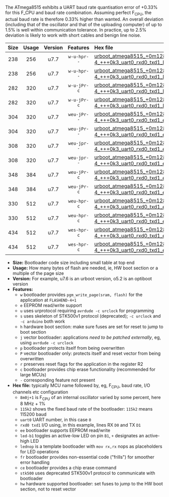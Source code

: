 The ATmega8515 exhibits a UART baud rate quantisation error of +0.33% for this F_CPU and baud rate combination. Assuming perfect F<sub>CPU</sub>, the actual baud rate is therefore 0.33% higher than wanted. An overall deviation (including that of the oscillator and that of the uploading computer) of up to 1.5% is well within communication tolerance. In practice, up to 2.5% deviation is likely to work with short cables and benign line noise.

|Size|Usage|Version|Features|Hex file|
|:-:|:-:|:-:|:-:|:--|
|238|256|u7.7|`w-u-hpr--`|[urboot_atmega8515_+0m128e-4_+++0k3_uart0_rxd0_txd1_led+b0_fr_hw.hex](https://raw.githubusercontent.com/stefanrueger/urboot.hex/main/mcus/atmega8515/internal_oscillator/fcpu_+0m128e-4/br_+++0k3/urboot_atmega8515_+0m128e-4_+++0k3_uart0_rxd0_txd1_led+b0_fr_hw.hex)|
|238|256|u7.7|`w-u-hpr--`|[urboot_atmega8515_+0m128e-4_+++0k3_uart0_rxd0_txd1_lednop_fr_hw.hex](https://raw.githubusercontent.com/stefanrueger/urboot.hex/main/mcus/atmega8515/internal_oscillator/fcpu_+0m128e-4/br_+++0k3/urboot_atmega8515_+0m128e-4_+++0k3_uart0_rxd0_txd1_lednop_fr_hw.hex)|
|282|320|u7.7|`w-u-jPr-c`|[urboot_atmega8515_+0m128e-4_+++0k3_uart0_rxd0_txd1_led+b0_fr_ce.hex](https://raw.githubusercontent.com/stefanrueger/urboot.hex/main/mcus/atmega8515/internal_oscillator/fcpu_+0m128e-4/br_+++0k3/urboot_atmega8515_+0m128e-4_+++0k3_uart0_rxd0_txd1_led+b0_fr_ce.hex)|
|282|320|u7.7|`w-u-jPr-c`|[urboot_atmega8515_+0m128e-4_+++0k3_uart0_rxd0_txd1_lednop_fr_ce.hex](https://raw.githubusercontent.com/stefanrueger/urboot.hex/main/mcus/atmega8515/internal_oscillator/fcpu_+0m128e-4/br_+++0k3/urboot_atmega8515_+0m128e-4_+++0k3_uart0_rxd0_txd1_lednop_fr_ce.hex)|
|304|320|u7.7|`weu-jPr--`|[urboot_atmega8515_+0m128e-4_+++0k3_uart0_rxd0_txd1_ee_led+b0.hex](https://raw.githubusercontent.com/stefanrueger/urboot.hex/main/mcus/atmega8515/internal_oscillator/fcpu_+0m128e-4/br_+++0k3/urboot_atmega8515_+0m128e-4_+++0k3_uart0_rxd0_txd1_ee_led+b0.hex)|
|304|320|u7.7|`weu-jPr--`|[urboot_atmega8515_+0m128e-4_+++0k3_uart0_rxd0_txd1_ee_lednop.hex](https://raw.githubusercontent.com/stefanrueger/urboot.hex/main/mcus/atmega8515/internal_oscillator/fcpu_+0m128e-4/br_+++0k3/urboot_atmega8515_+0m128e-4_+++0k3_uart0_rxd0_txd1_ee_lednop.hex)|
|308|320|u7.7|`weu-jpr--`|[urboot_atmega8515_+0m128e-4_+++0k3_uart0_rxd0_txd1_ee_led+b0_fr.hex](https://raw.githubusercontent.com/stefanrueger/urboot.hex/main/mcus/atmega8515/internal_oscillator/fcpu_+0m128e-4/br_+++0k3/urboot_atmega8515_+0m128e-4_+++0k3_uart0_rxd0_txd1_ee_led+b0_fr.hex)|
|308|320|u7.7|`weu-jpr--`|[urboot_atmega8515_+0m128e-4_+++0k3_uart0_rxd0_txd1_ee_lednop_fr.hex](https://raw.githubusercontent.com/stefanrueger/urboot.hex/main/mcus/atmega8515/internal_oscillator/fcpu_+0m128e-4/br_+++0k3/urboot_atmega8515_+0m128e-4_+++0k3_uart0_rxd0_txd1_ee_lednop_fr.hex)|
|348|384|u7.7|`weu-jPr-c`|[urboot_atmega8515_+0m128e-4_+++0k3_uart0_rxd0_txd1_ee_led+b0_fr_ce.hex](https://raw.githubusercontent.com/stefanrueger/urboot.hex/main/mcus/atmega8515/internal_oscillator/fcpu_+0m128e-4/br_+++0k3/urboot_atmega8515_+0m128e-4_+++0k3_uart0_rxd0_txd1_ee_led+b0_fr_ce.hex)|
|348|384|u7.7|`weu-jPr-c`|[urboot_atmega8515_+0m128e-4_+++0k3_uart0_rxd0_txd1_ee_lednop_fr_ce.hex](https://raw.githubusercontent.com/stefanrueger/urboot.hex/main/mcus/atmega8515/internal_oscillator/fcpu_+0m128e-4/br_+++0k3/urboot_atmega8515_+0m128e-4_+++0k3_uart0_rxd0_txd1_ee_lednop_fr_ce.hex)|
|330|512|u7.7|`weu-hpr-c`|[urboot_atmega8515_+0m128e-4_+++0k3_uart0_rxd0_txd1_ee_led+b0_fr_ce_hw.hex](https://raw.githubusercontent.com/stefanrueger/urboot.hex/main/mcus/atmega8515/internal_oscillator/fcpu_+0m128e-4/br_+++0k3/urboot_atmega8515_+0m128e-4_+++0k3_uart0_rxd0_txd1_ee_led+b0_fr_ce_hw.hex)|
|330|512|u7.7|`weu-hpr-c`|[urboot_atmega8515_+0m128e-4_+++0k3_uart0_rxd0_txd1_ee_lednop_fr_ce_hw.hex](https://raw.githubusercontent.com/stefanrueger/urboot.hex/main/mcus/atmega8515/internal_oscillator/fcpu_+0m128e-4/br_+++0k3/urboot_atmega8515_+0m128e-4_+++0k3_uart0_rxd0_txd1_ee_lednop_fr_ce_hw.hex)|
|434|512|u7.7|`wes-hpr-c`|[urboot_atmega8515_+0m128e-4_+++0k3_uart0_rxd0_txd1_ee_led+b0_fr_ce_stk500_hw.hex](https://raw.githubusercontent.com/stefanrueger/urboot.hex/main/mcus/atmega8515/internal_oscillator/fcpu_+0m128e-4/br_+++0k3/urboot_atmega8515_+0m128e-4_+++0k3_uart0_rxd0_txd1_ee_led+b0_fr_ce_stk500_hw.hex)|
|434|512|u7.7|`wes-hpr-c`|[urboot_atmega8515_+0m128e-4_+++0k3_uart0_rxd0_txd1_ee_lednop_fr_ce_stk500_hw.hex](https://raw.githubusercontent.com/stefanrueger/urboot.hex/main/mcus/atmega8515/internal_oscillator/fcpu_+0m128e-4/br_+++0k3/urboot_atmega8515_+0m128e-4_+++0k3_uart0_rxd0_txd1_ee_lednop_fr_ce_stk500_hw.hex)|

- **Size:** Bootloader code size including small table at top end
- **Usage:** How many bytes of flash are needed, ie, HW boot section or a multiple of the page size
- **Version:** For example, u7.6 is an urboot version, o5.2 is an optiboot version
- **Features:**
  + `w` bootloader provides `pgm_write_page(sram, flash)` for the application at `FLASHEND-4+1`
  + `e` EEPROM read/write support
  + `u` uses urprotocol requiring `avrdude -c urclock` for programming
  + `s` uses skeleton of STK500v1 protocol (deprecated); `-c urclock` and `-c arduino` both work
  + `h` hardware boot section: make sure fuses are set for reset to jump to boot section
  + `j` vector bootloader: applications *need to be patched externally*, eg, using `avrdude -c urclock`
  + `p` bootloader protects itself from being overwritten
  + `P` vector bootloader only: protects itself and reset vector from being overwritten
  + `r` preserves reset flags for the application in the register R2
  + `c` bootloader provides chip erase functionality (recommended for large MCUs)
  + `-` corresponding feature not present
- **Hex file:** typically MCU name followed by, eg, F<sub>CPU</sub>, baud rate, I/O channels etc configuration
  + `8m0j+1` is F<sub>CPU</sub> of an internal oscillator varied by some percent, here 8 MHz + 1%
  + `115k2` shows the fixed baud rate of the bootloader: `115k2` means 115200 baud
  + `uart0` UART number, in this case `0`
  + `rxd0 txd1` I/O using, in this example, lines RX `D0` and TX `D1`
  + `ee` bootloader supports EEPROM read/write
  + `led-b1` toggles an active-low LED on pin `B1`, `+` designates an active-high LED
  + `lednop` is a template bootloader with `mov rx,rx` nops as placeholders for LED operations
  + `fr` bootloader provides non-essential code ("frills") for smoother error handling
  + `ce` bootloader provides a chip erase command
  + `stk500` uses deprecated STK500v1 protocol to communicate with bootloader
  + `hw` hardware supported bootloader: set fuses to jump to the HW boot section, not to reset vector
